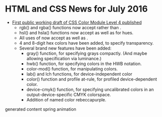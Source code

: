 # HTML and CSS News for July 2016

- [First public working draft of CSS Color Module Level 4 published](https://www.w3.org/TR/css-color-4/)
    - rgb() and rgba() functions now accept <number> rather than <integer>.
    - hsl() and hsla() functions now accept <angle> as well as <number> for hues.
    - All uses of <alpha-value> now accept <percentage> as well as <number>.
    - 4 and 8-digit hex colors have been added, to specify transparency.
    - Several brand new features have been added:
        - gray() function, for specifying grays compactly. (And maybe allowing specification via luminance.)
        - hwb() function, for specifying colors in the HWB notation.
        - color-mod() function, for manipulating colors.
        - lab() and lch functions, for device-independent color
        - color() function and profile at-rule, for profiled device-dependent color.
        - device-cmyk() function, for specifying uncalibrated colors in an output-device-specific CMYK colorspace.
        - Addition of named color rebeccapurple.

generated content
spring animation
